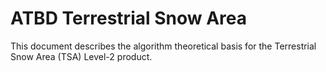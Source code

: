 # ATBD Terrestrial Snow Area

This document describes the algorithm theoretical basis for the Terrestrial Snow Area (TSA) Level-2 product.


```{tableofcontents}
```

